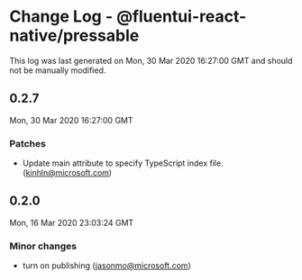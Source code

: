 # Change Log - @fluentui-react-native/pressable

This log was last generated on Mon, 30 Mar 2020 16:27:00 GMT and should not be manually modified.

## 0.2.7
Mon, 30 Mar 2020 16:27:00 GMT

### Patches

- Update main attribute to specify TypeScript index file. (kinhln@microsoft.com)
## 0.2.0
Mon, 16 Mar 2020 23:03:24 GMT

### Minor changes

- turn on publishing (jasonmo@microsoft.com)